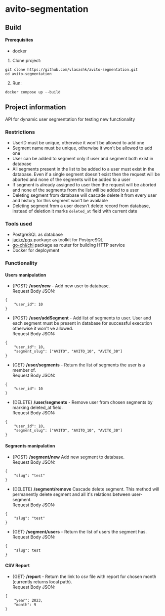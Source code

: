 # avito-segmentation

## Build
#### Prerequisites
- docker

1. Clone project:
```
git clone https://github.com/vlasashk/avito-segmentation.git
cd avito-segmentation
```
2. Run:
```
docker compose up --build
```
## Project information
API for dynamic user segmentation for testing new functionality
### Restrictions
- UserID must be unique, otherwise it won't be allowed to add one
- Segment name must be unique, otherwise it won't be allowed to add one
- User can be added to segment only if user and segment both exist in database
- All segments present in the list to be added to a user must exist in the database.
Even if a single segment doesn't exist then the request will be aborted and none of the segments will be added to a user
- If segment is already assigned to user then the request will be aborted and none of the segments from the list will be added to a user
- Deleting segment from database will cascade delete it from every user and history for this segment won't be available
- Deleting segment from a user doesn't delete record from database, instead of deletion it marks `deleted_at` field with current date

### Tools used
- PostgreSQL as database
- [jackc/pgx](https://pkg.go.dev/github.com/jackc/pgx) package as toolkit for PostgreSQL
- [go-chi/chi](https://pkg.go.dev/github.com/go-chi/chi) package as router for building HTTP service 
- Docker for deployment

### Functionality
#### Users manipulation
- {POST} **/user/new** - Add new user to database.</br> Request Body JSON:
```
{
    "user_id": 10
}
```
- {POST} **/user/addSegment** - Add list of segments to user. 
User and each segment must be present in database for successful execution 
otherwise it won't ve allowed.</br> Request Body JSON:
```
{
    "user_id": 10,
    "segment_slug": ["AVITO", "AVITO_10", "AVITO_30"]
}
```
- {GET} **/user/segments** - Return the list of segments the user is a member of.</br> Request Body JSON:
```
{
    "user_id": 10
}
```
- {DELETE} **/user/segments** - Remove user from chosen segments by marking deleted_at field.</br> Request Body JSON:
```
{
    "user_id": 10,
    "segment_slug": ["AVITO", "AVITO_10", "AVITO_30"]
}
```

#### Segments manipulation
- {POST} **/segment/new** Add new segment to database.</br> Request Body JSON:
```
{
    "slug": "test"
}
```
- {DELETE} **/segment/remove**  Cascade delete segment. 
This method will permanently delete segment and all it's relations between user-segment.</br> Request Body JSON:
```
{
    "slug": "test"
}
```
- {GET} **/segment/users** - Return the list of users the segment has.</br> Request Body JSON:
```
{
    "slug": test
}
```
#### CSV Report
- {GET} **/report** - Return the link to csv file with report for chosen month (currently returns local path).</br> Request Body JSON:
```
{
    "year": 2023,
    "month": 9
}
```